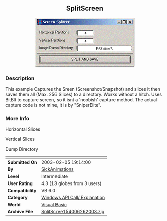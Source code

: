 ﻿<div align="center">

## SplitScreen

<img src="PIC20032617331646.gif">
</div>

### Description

This example Captures the Sreen (Screenshot/Snapshot) and slices it then saves them all (Max. 256 Slices) to a directory. Works without a hitch. Uses BitBlt to capture screen, so it isnt a 'noobish' capture method. The actual capture code is not mine, it is by "SniperElite".
 
### More Info
 
Horizontal Slices

Vertical Slices

Dump Directory


<span>             |<span>
---                |---
**Submitted On**   |2003-02-05 19:14:00
**By**             |[SickAnimations](https://github.com/Planet-Source-Code/PSCIndex/blob/master/ByAuthor/sickanimations.md)
**Level**          |Intermediate
**User Rating**    |4.3 (13 globes from 3 users)
**Compatibility**  |VB 6\.0
**Category**       |[Windows API Call/ Explanation](https://github.com/Planet-Source-Code/PSCIndex/blob/master/ByCategory/windows-api-call-explanation__1-39.md)
**World**          |[Visual Basic](https://github.com/Planet-Source-Code/PSCIndex/blob/master/ByWorld/visual-basic.md)
**Archive File**   |[SplitScree154006262003\.zip](https://github.com/Planet-Source-Code/sickanimations-splitscreen__1-42988/archive/master.zip)








